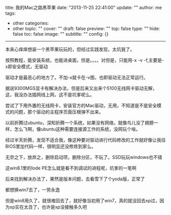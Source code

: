 title: 我的Mac之路黑苹果
date: "2013-11-25 22:41:00"
update: ""
author: me
tags:
- other
categories:
- other
topic: ""
cover: ""
draft: false
preview: ""
top: false
type: ""
hide: false
toc: false
image: ""
subtitle: ""
config: {}


---



本来心痒痒想装一个黑苹果玩玩的，但经过实践发现，太坑我了。

按照教程，能安装系统，也能进桌面，但是。。。。对但是，只能用-x -v -f,主要是-x即安全模式，无驱动

驱动才是最恶心的地方了。不加-x就卡在-v图，也即驱动无法正常运行。

据说9300MGS显卡有解决办法，但是后来又出来个5100无线网卡驱动无解，这，我没办法插网线上网，这不是坑爹呢么。

尝试了下用外置的无线网卡，安装官方的Mac驱动，无用，不知道是不是安全模式的问题，那个驱动的主程序页面压根弹不出来。

以前折腾过ubuntu，深知折腾一个系统，如果没有网络，就像鸟儿没了翅膀一样，怎么飞啊，像ubuntu这种需要连接源工作的系统，没网玩个啥。


经过半天折腾，发现不适合我，像这种要对驱动进行代码修改的工作就好像让我往BIOS里加代码一样，很明显还没修炼到家么。

无奈之下，放弃之，删除启动项，删除分区，不玩了。SSD玩玩windows也不错

这win8.1里的lode PE怎么就是看不到调试的进程呢，坑爹的一笔啊


后来找到解决办法了，果然是版本问题，去看雪下了个yoda版，正常了

都想换win7去了，一劳永逸

但是win8用久了，就很难回去了，就好像当初用了win7，真的就没回去xp过，因为xp实在太丑了，也许是xp没接触多久吧
